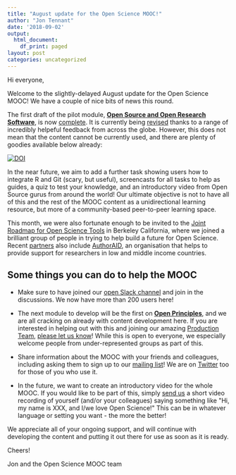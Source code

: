 ```yaml
---
title: "August update for the Open Science MOOC!"
author: "Jon Tennant"
date: '2018-09-02'
output:
  html_document:
    df_print: paged
layout: post
categories: uncategorized
---
```


Hi everyone,

Welcome to the slightly-delayed August update for the Open Science MOOC! We have a couple of nice bits of news this round.

The first draft of the pilot module, [**Open Source and Open Research Software**](https://github.com/OpenScienceMOOC/Module-5-Open-Research-Software-and-Open-Source/tree/master/content_development), is now [complete](https://zenodo.org/record/1325081#.W2KzLNL7RPY). It is currently being [revised](https://github.com/OpenScienceMOOC/Module-5-Open-Research-Software-and-Open-Source/tree/master/content_development) thanks to a range of incredibly helpeful feedback from across the globe. However, this does not mean that the content cannot be currently used, and there are plenty of goodies available below already:

[![DOI](https://zenodo.org/badge/DOI/10.5281/zenodo.1325081.svg)](https://doi.org/10.5281/zenodo.1325081)

In the near future, we aim to add a further task showing users how to integrate R and Git (scary, but useful), screencasts for all tasks to help as guides, a quiz to test your knowledge, and an introductory video from Open Source gurus from around the world! Our ultimate objective is not to have all of this and the rest of the MOOC content as a unidirectional learning resource, but more of a community-based peer-to-peer learning space.

This month, we were also fortunate enough to be invited to the [Joint Roadmap for Open Science Tools](https://jrost.org/) in Berkeley California, where we joined a brilliant group of people in trying to help build a future for Open Science. Recent [partners](https://opensciencemooc.github.io/site/about/) also include [AuthorAID](https://www.authoraid.info/en/), an organisation that helps to provide support for researchers in low and middle income countries.

## Some things you can do to help the MOOC

* Make sure to have joined our [open Slack channel](https://openmooc-ers-slackin.herokuapp.com/) and join in the discussions. We now have more than 200 users here! 

* The next module to develop will be the first on [**Open Principles**](https://github.com/OpenScienceMOOC/Module-1-Open-Principles), and we are all cracking on already with content development here. If you are interested in helping out with this and joining our amazing [Production Team](https://opensciencemooc.github.io/site/people/#production), [please let us know](mailto:info@opensciencemooc.eu)! While this is open to everyone, we especially welcome people from under-represented groups as part of this.

* Share information about the MOOC with your friends and colleagues, including asking them to sign up to our [mailing list](https://opensciencemooc.github.io/site/contact/)! We are on [Twitter](https://twitter.com/OpenScienceMOOC) too for those of you who use it.

* In the future, we want to create an introductory video for the whole MOOC. If you would like to be part of this, simply [send us](mailto:info@opensciencemooc.eu) a short video recording of yourself (and/or your colleagues) saying something like "Hi, my name is XXX, and I/we love Open Science!" This can be in whatever language or setting you want - the more the better! 

We appreciate all of your ongoing support, and will continue with developing the content and putting it out there for use as soon as it is ready.

Cheers!

Jon and the Open Science MOOC team